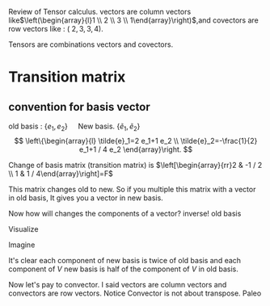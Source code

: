 

Review of Tensor calculus.
vectors are column vectors like$\left(\begin{array}{l}1 \\ 2 \\ 3 \\ 1\end{array}\right)$,and  covectors are row vectors like : $(\left.\ 2,3,3,4\right)$.

Tensors are combinations vectors and covectors.

# Transition matrix

## convention for basis vector
old basis : $\left\{e_1, e_2\right\} \quad$ New basis. $\left\{\tilde{e}_1, \tilde{e}_2\right\}$
$$
\left\{\begin{array}{l}
\tilde{e}_1=2 e_1+1 e_2 \\
\tilde{e}_2=-\frac{1}{2} e_1+1 / 4 e_2
\end{array}\right.
$$

Change of basis matrix (transition matrix) is $\left[\begin{array}{rr}2 & -1 / 2 \\ 1 & 1 / 4\end{array}\right]=F$

This matrix changes old to new. So if you multiple this matrix with a vector in old basis, It gives you a vector in new basis.

Now how will changes the components of a vector? inverse!
old basis




Visualize


Imagine

It's clear each component of new basis is twice of old basis and each component of $V$ new basis is half of the component of $V$ in old basis.

Now let's pay to convector. I said vectors are column vectors and convectors are row vectors. Notice Convector is not about transpose.
Paleo $\qquad$